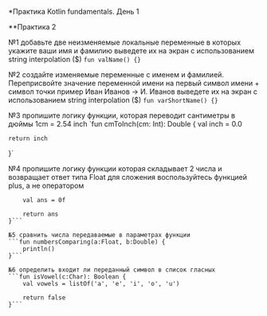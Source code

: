 *Практика Kotlin fundamentals. День 1

**Практика 2

№1 добавьте две неизменяемые локальные переменные в которых укажите ваши имя и фамилию
выведете их на экран с использованием string interpolation ($)
`fun valName() {}`

№2 создайте изменяемые переменные с именем и фамилией.
Переприсвойте значение переменной имени на первый символ имени + символ точки
пример Иван Иванов -> И. Иванов
выведете их на экран с использованием string interpolation ($)
`fun varShortName() {}`

№3 пропишите логику функции, которая переводит сантиметры в дюймы
1cm = 2.54 inch
`fun cmToInch(cm: Int): Double {
    val inch = 0.0

    return inch
}`

№4 пропишите логику функции которая складывает 2 числа и возвращает ответ типа Float
для сложения воспользуйтесь функцией plus, а не оператором

```fun addTwoDigit(a: Number, b:Number):Float {
    val ans = 0f

    return ans
}```

№5 сравнить числа передаваемые в параметрах функции
```fun numbersComparing(a:Float, b:Double) {
    println()
}```

№6 определить входит ли переданный символ в список гласных
```fun isVowel(c:Char): Boolean {
    val vowels = listOf('a', 'e', 'i', 'o', 'u')

    return false
}```
